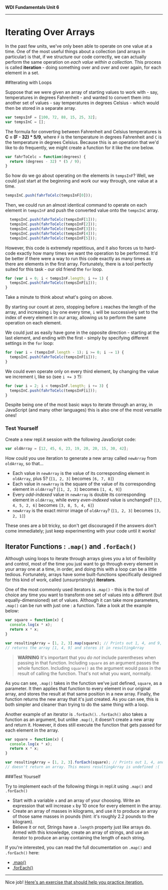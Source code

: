**WDI Fundamentals Unit 6**

---

# Iterating Over Arrays

In the past few units, we've only been able to operate on one value at a time. One of the most useful things about a collection (and arrays in particular) is that, if we structure our code correctly, we can actually perform the same operation on *each value within a collection*. This process is called **iteration** - doing something over and over and over again, for each element in a set.

##Iterating with Loops

Suppose that we were given an array of starting values to work with - say, temperatures in degrees Fahrenheit - and wanted to convert them into another set of values - say temperatures in degrees Celsius - which would then be stored in a separate array.

```javascript
var tempsInF = [100, 72, 88, 15, 25, 32];
var tempsInC = [];
```

The formula for converting between Fahrenheit and Celsius temperatures is **C = (F - 32) * 5/9**, where `F` is the temperature in degrees Fahrenheit and `C` is the temperature in degrees Celsius. Because this is an operation that we'd like to do frequently, we might create a function for it like the one below.

```javascript
var fahrToCelc = function(degrees) {
  return (degrees - 32) * (5 / 9);
}
```

So how do we go about operating on the elements in `tempsInF`? Well, we could just start at the beginning and work our way through, one value at a time.

```javascript
tempsInC.push(fahrToCelc(tempsInF[0]));
```

Then, we could run an almost identical command to operate on each element in `tempsInF` and push the converted value onto the `tempsInC` array.

```javascript
  tempsInC.push(fahrToCelc(tempsInF[1]));
  tempsInC.push(fahrToCelc(tempsInF[2]));
  tempsInC.push(fahrToCelc(tempsInF[3]));
  tempsInC.push(fahrToCelc(tempsInF[4]));
  tempsInC.push(fahrToCelc(tempsInF[5]));
```

However, this code is extremely repetitious, and it also forces us to hard-code exactly how many times we want the operation to be performed. It'd be better if there were a way to run this code exactly as many times as there are elements in the first array. Fortunately, there is a tool perfectly suited for this task - our old friend the `for` loop.

```javascript
for (var i = 0; i < tempsInF.length; i += 1) {
  tempsInC.push(fahrToCelc(tempsInF[i]));
}
```

Take a minute to think about what's going on above.

By starting our count at zero, stopping before `i` reaches the length of the array, and increasing `i` by one every time, `i` will be successively set to the index of every element in our array, allowing us to perform the same operation on each element.

We could just as easily have gone in the opposite direction - starting at the last element, and ending with the first - simply by specifying different settings in the `for` loop:

```javascript
for (var i = (tempsInF.length - 1); i >= 0; i -= 1) {
  tempsInC.push(fahrToCelc(tempsInF[i]));
}
```

We could even operate only on every third element, by changing the value we increment i, like so (see `i += 3` ?):

```javascript
for (var i = 2; i < tempsInF.length; i += 3) {
  tempsInC.push(fahrToCelc(tempsInF[i]));
}
```

Despite being one of the most basic ways to iterate through an array, in JavaScript (and many other languages) this is also one of the most versatile ones!

### Test Yourself

Create a new repl.it session with the following JavaScript code:

```javascript
var oldArray = [12, 45, 6, 23, 19, 20, 20, 15, 30, 42];
```

How could you use iteration to generate a new array called `newArray` from `oldArray`, so that...
* Each value in `newArray` is the value of its corresponding element in `oldArray`, plus 5? (`[1, 2, 3]` becomes `[6, 7, 8]`)
* Each value in `newArray` is the square of the value of its corresponding element in `oldArray`? (`[1, 2, 3]` becomes `[1, 4, 9]`)
* Every *odd-indexed* value in `newArray` is double its corresponding element in `oldArray`, while every *even-indexed* value is unchanged? (`[3, 4, 5, 2, 6]` becomes `[3, 8, 5, 4, 6]`)
* `newArray` is the exact mirror image of `oldArray`? (`[1, 2, 3]` becomes `[3, 2, 1]`)

These ones are a bit tricky, so don't get discouraged if the answers don't come immediately; just keep experimenting with your code until it works!

## Iterator Functions : `.map()` and `.forEach()`

Although using loops to iterate through arrays gives you a lot of flexibility and control, most of the time you just want to go through every element in your array one at a time, in order, and doing this with a loop can be a little tedious. Fortunately, arrays have some built-functions specifically designed for this kind of work, called (unsurprisingly) **iterators**.

One of the most commonly used iterators is `.map()` - this is the tool of choice any time you want to transform one set of values into a different (but equally-dimensioned) set of values. Although it can take more parameters, `.map()` can be run with just one : a function. Take a look at the example below:

```javascript
var square = function(x) {
  console.log(x * x);
  return x * x;
}

var resultingArray = [1, 2, 3].map(square); // Prints out 1, 4, and 9, then
// returns the array [1, 4, 9] and stores it in resultingArray
```

>**WARNING** It's important that you *do not* include parentheses when passing in that function. Including `square` as an argument passes the whole function. Including `square()` as the argument would pass in the result of calling the function. That's not what you want, normally.

As you can see, `.map()` takes in the function we've just defined, `square`, as a parameter. It then applies that function to every element in our original array, and stores the result at that same position in a new array. Finally, the function returns the new array that it's just created. As you can see, this is both simpler and cleaner than trying to do the same thing with a loop.

Another example of an iterator is `.forEach()`. `.forEach()` also takes a function as an argument, but unlike `.map()`, it doesn't create a new array and return it. However, it does still execute the function that gets passed for each element in the array.

```javascript
var square = function(x) {
  console.log(x * x);
  return x * x;
}

var resultingArray = [1, 2, 3].forEach(square); // Prints out 1, 4, and 9, but
// doesn't return an array. This means resultingArray is undefined :(
```

###Test Yourself

Try to implement each of the following things in repl.it using `.map()` and `.forEach()`
* Start with a variable `x` and an array of your choosing. Write an expression that will increase `x` by 10 once for every element in the array.
* Create an array of masses in kilograms, and use it to produce an array of those same masses in pounds (hint: it's roughly 2.2 pounds to the kilogram).
* Believe it or not, Strings have a `.length` property just like arrays do. Armed with this knowledge, create an array of strings, and use an iterator to produce an array containing the length of each string.

If you're interested, you can read the full documentation on `.map()` and `.forEach()` here:
* [.map()](https://developer.mozilla.org/en-US/docs/Web/JavaScript/Reference/Global_Objects/Array/map)
* [.forEach()](https://developer.mozilla.org/en-US/docs/Web/JavaScript/Reference/Global_Objects/Array/forEach)

---

Nice job! [Here's an exercise that should help you practice iteration.](07_exercise.md) 
